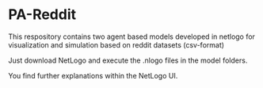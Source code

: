 # PA-Reddit
This respository contains two agent based models developed in netlogo for visualization and simulation based on reddit datasets (csv-format)

Just download NetLogo and execute the .nlogo files in the model folders.

You find further explanations within the NetLogo UI.
